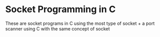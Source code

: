 # Socket Programming in C

These are socket programs in C using the most type of socket + a port scanner using C with the same concept of socket
